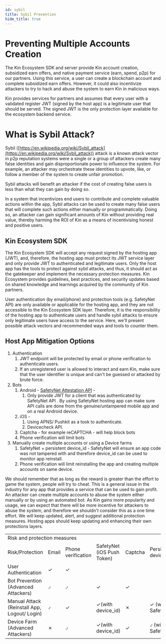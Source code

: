```yaml
---
id: sybil
title: Sybil Prevention
hide_title: true
---
```

# Preventing Multiple Accounts Creation 

The Kin Ecosystem SDK and server provide Kin account creation, subsidized earn offers, and native payment service (earn, spend, p2p) for our partners. Using this service, a user can create a blockchain account and complete subsidized earn offers. However, it could also incentivize attackers to try to hack and abuse the system to earn Kin in malicious ways.

Kin provides services for partners and assumes that every user with a validated register JWT (signed by the host app) is a legitimate user that should be served. The signed JWT is the only protection layer available for the ecosystem backend service.

# What is Sybil Attack? 

Sybil ([https://en.wikipedia.org/wiki/Sybil_attack](https://en.wikipedia.org/wiki/Sybil_attack))  attack is a known attack vector in p2p reputation systems were a single or a group of attackers create many false identities and gain disproportionate power to influence the system. For example, an attacker may orchestrate these identities to upvote, like, or follow a member of the system to create unfair promotion.

Sybil attacks will benefit an attacker if the cost of creating false users  is less  than what they can gain by doing so. 

In a system that incentivizes end users to contribute  and complete valuable actions within the app, Sybil attacks can be used to create many false users that will complete such actions either manually or programmatically. Doing so, an attacker can gain significant amounts of Kin without providing real value, thereby harming the ROI of Kin as a means of incentivising honest and positive users.  

## Kin Ecosystem SDK 

The Kin Ecosystem SDK will accept any request signed by the hosting app (JWT), and, therefore, the hosting app must protect its JWT service layer and only provide JWT to authenticated and legitimate users. Only the host app has the tools to protect against sybil attacks, and thus, it should act as the gatekeeper and implement the necessary protection measures. Kin Ecosystem provides guidelines, best practices, and security updates based on shared knowledge and learnings acquired by the community of Kin partners. 

User authentication (by email/phone) and protection tools (e.g. SafetyNet API) are only available or applicable for the hosting app, and they are not accessible to the Kin Ecosystem SDK layer. Therefore, it is the responsibility of the hosting app to authenticate users and  handle sybil attacks to ensure only legitimate users have access to the service. Here, we'll present possible attack vectors and recommended ways and tools to counter them. 

## Host App Mitigation Options

1.  Authentication
    1.  JWT endpoint will be protected by email or phone verification to authenticate users. 
    1.  If an unregistered user is allowed to interact and earn Kin, make sure that the user identifier is unique and can't be guessed or attacked by brute force.
1.  Bots 
    1.  Android - [SafetyNet Attestation API](https://developer.android.com/training/safetynet/attestation-checklist) -
        1.  Only provide JWT for a client that was authenticated by SafetyNet API . By using SafetyNet hosting app can make sure API calls are done from the genuine/untampered mobile app and on a real Android device.
    1.  iOS - 
        1.  Using APNS/ Pushkit as a took to authenticate.
        1.  Devicecheck API.
    1.  Captcha - for example reCAPTCHA - will help block bots
    1.  Phone verification will limit bots
1.  Manually create multiple accounts or using a Device farms
    1.  SafetyNet + persistent device_id - SafetyNet will ensure an app code was not tampered with and therefore device_id can be used to monitor app reinstall.
    1.  Phone verification will limit reinstalling the app and creating multiple accounts on same device.

We should remember that as long as the reward is greater than the effort to game the system, people will try to cheat. This is a general issue in the industry for any app that provides a service that can be used to gain profit. An attacker can create multiple accounts to abuse the system either manually or by using an automated bot. As Kin gains more popularity and usage, we can expect that there will be more incentive for attackers to abuse the system,  and therefore we shouldn't consider this as a one time effort. We will keep updated, alert, and suggest additional protection measures. Hosting apps should keep updating and enhancing their own protections layers.


<table>
  <tr>
   <td colspan="6" >Risk and protection measures 
   </td>
  </tr>
  <tr>
   <td>Risk/Protection
   </td>
   <td>Email 
   </td>
   <td>Phone verification 
   </td>
   <td>SafetyNet (iOS Push Token)
   </td>
   <td>Captcha
   </td>
   <td>Persistent device ID
   </td>
  </tr>
  <tr>
   <td>User Authentication 
   </td>
   <td>✓
   </td>
   <td>✓
   </td>
   <td>
   </td>
   <td>
   </td>
   <td>
   </td>
  </tr>
  <tr>
   <td>Bot Prevention (Advanced Attackers)
   </td>
   <td>⍻
   </td>
   <td>⍻
   </td>
   <td>✓
   </td>
   <td>✓
   </td>
   <td>
   </td>
  </tr>
  <tr>
   <td>Manual Attack (Reinstall App, Logout/ Login)
   </td>
   <td>⍻
   </td>
   <td>✓
   </td>
   <td>✓(with device_id)
   </td>
   <td>✗
   </td>
   <td>✓ (with SafetyNet)
   </td>
  </tr>
  <tr>
   <td>Device Farm (Advanced Attackers)
   </td>
   <td>✗
   </td>
   <td>⍻
   </td>
   <td>✓(with device_id)
   </td>
   <td>✓
   </td>
   <td>⍻ (with SafetyNet)
   </td>
  </tr>
</table>
